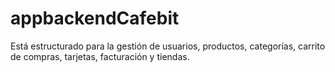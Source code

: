 # appbackendCafebit
 Está estructurado para la gestión de usuarios, productos, categorías, carrito de compras, tarjetas, facturación y tiendas.
